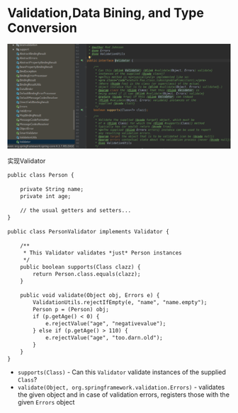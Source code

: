 # Validation,Data Bining, and Type Conversion

![](../.gitbook/assets/import.png)

实现Validator

```text
public class Person {

    private String name;
    private int age;

    // the usual getters and setters...
}

public class PersonValidator implements Validator {

    /**
     * This Validator validates *just* Person instances
     */
    public boolean supports(Class clazz) {
        return Person.class.equals(clazz);
    }

    public void validate(Object obj, Errors e) {
        ValidationUtils.rejectIfEmpty(e, "name", "name.empty");
        Person p = (Person) obj;
        if (p.getAge() < 0) {
            e.rejectValue("age", "negativevalue");
        } else if (p.getAge() > 110) {
            e.rejectValue("age", "too.darn.old");
        }
    }
}
```

* `supports(Class)` - Can this `Validator` validate instances of the supplied `Class`?
* `validate(Object, org.springframework.validation.Errors)` - validates the given object and in case of validation errors, registers those with the given `Errors` object

